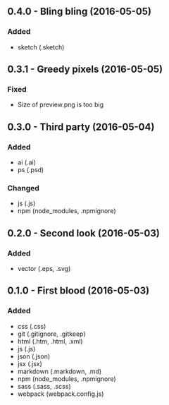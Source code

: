 ## 0.4.0 - Bling bling (2016-05-05)
### Added
* sketch (.sketch)

## 0.3.1 - Greedy pixels (2016-05-05)
### Fixed
* Size of preview.png is too big

## 0.3.0 - Third party (2016-05-04)
### Added
* ai (.ai)
* ps (.psd)

### Changed
* js (.js)
* npm (node_modules, .npmignore)

## 0.2.0 - Second look (2016-05-03)
### Added
* vector (.eps, .svg)

## 0.1.0 - First blood (2016-05-03)
### Added
* css (.css)
* git (.gitignore, .gitkeep)
* html (.htm, .html, .xml)
* js (.js)
* json (.json)
* jsx (.jsx)
* markdown (.markdown, .md)
* npm (node_modules, .npmignore)
* sass (.sass, .scss)
* webpack (webpack.config.js)
